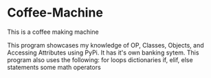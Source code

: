 # Coffee-Machine

This is a coffee making machine

This program showcases my knowledge of OP, Classes, Objects, and Accessing Attributes using PyPi. It has it's own banking sytem.
This program also uses the following:
for loops
dictionaries
if, elif, else statements
some math
operators
